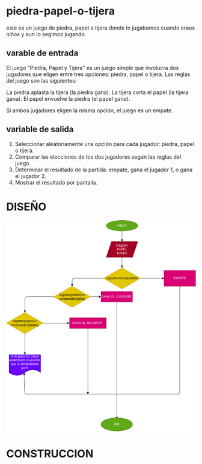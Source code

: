 
# piedra-papel-o-tijera
este es un juego de piedra, papel o tijera donde lo jugabamos cuando eraos niños y aun lo segimos jugando 

## varable de entrada

El juego "Piedra, Papel y Tijera" es un juego simple que involucra dos jugadores que eligen entre tres opciones: piedra, papel o tijera. Las reglas del juego son las siguientes:

La piedra aplasta la tijera (la piedra gana).
La tijera corta el papel (la tijera gana).
El papel envuelve la piedra (el papel gana).

Si ambos jugadores eligen la misma opción, el juego es un empate.

## variable de salida

1. Seleccionar aleatoriamente una opción para cada jugador: piedra, papel o tijera.
2. Comparar las elecciones de los dos jugadores según las reglas del juego.
3. Determinar el resultado de la partida: empate, gana el jugador 1, o gana el jugador 2.
4. Mostrar el resultado por pantalla.

# DISEÑO 
![diagrama de flujo](diagrama.png "diagrama de flujo")

# CONSTRUCCION




